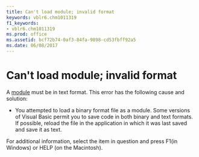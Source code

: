 ```yaml
---
title: Can't load module; invalid format
keywords: vblr6.chm1011319
f1_keywords:
- vblr6.chm1011319
ms.prod: office
ms.assetid: bcf72b74-0af3-84fa-9898-cd53fbff92a5
ms.date: 06/08/2017
---
```



# Can't load module; invalid format

A [module](../../Glossary/vbe-glossary.md) must be in text format. This error has the following cause and solution:



- You attempted to load a binary format file as a module. Some versions of Visual Basic permit you to save code in both binary and text formats. If possible, reload the file in the application in which it was last saved and save it as text.
    

For additional information, select the item in question and press F1(in Windows) or HELP (on the Macintosh).


